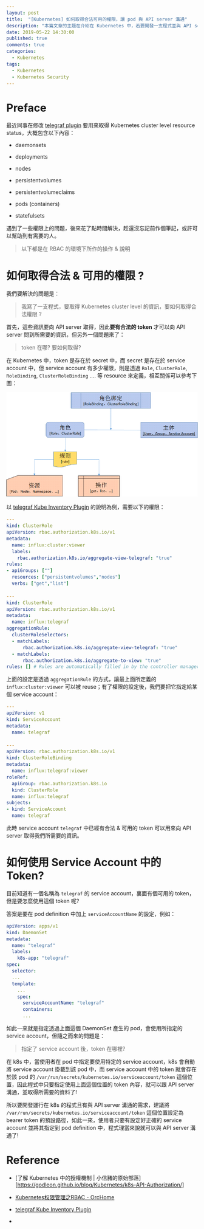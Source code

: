 ```yaml
---
layout: post
title:  "[Kubernetes] 如何取得合法可用的權限，讓 pod 與 API server 溝通"
description: "本篇文章的主題在介紹在 Kubernetes 中，若要開發一支程式並與 API server 溝通，如何設定並取得合法可用的權限"
date: 2019-05-22 14:30:00
published: true
comments: true
categories:
  - Kubernetes
tags:
  - Kubernetes
  - Kubernetes Security
---
```



Preface
=======

最近同事在修改 [telegraf plugin](https://github.com/influxdata/telegraf/blob/release-1.10/plugins/inputs/kube_inventory/README.md) 要用來取得 Kubernetes cluster level resource status，大概包含以下內容：

- daemonsets

- deployments

- nodes

- persistentvolumes

- persistentvolumeclaims

- pods (containers)

- statefulsets

遇到了一些權限上的問題，後來花了點時間解決，趁還沒忘記前作個筆記，或許可以幫助到有需要的人。

> 以下都是在 RBAC 的環境下所作的操作 & 說明


如何取得合法 & 可用的權限 ?
=======================

我們要解決的問題是：

> 我寫了一支程式，要取得 Kubernetes cluster level 的資訊，要如何取得合法權限 ?

首先，這些資訊要向 API server 取得，因此**要有合法的 token** 才可以向 API server 問到所需要的資訊，但另外一個問題來了：

> token 在哪? 要如何取得?

在 Kubernetes 中，token 是存在於 secret 中，而 secret 是存在於 service account 中，但 service account 有多少權限，則是透過 `Role`, `ClusterRole`, `RoleBinding`, `ClusterRoleBinding` .... 等 resource 來定義，相互關係可以參考下圖：

![Kubernetes - Service Account, Role, RoleBinding, ClusterRole, ClusterRoleBinding](/blog/images/kubernetes/k8s-serviceaccount-permission.png)

以 [telegraf Kube Inventory Plugin][telegraf Kube Inventory Plugin] 的說明為例，需要以下的權限：

```yaml
---
kind: ClusterRole
apiVersion: rbac.authorization.k8s.io/v1
metadata:
  name: influx:cluster:viewer
  labels:
    rbac.authorization.k8s.io/aggregate-view-telegraf: "true"
rules:
- apiGroups: [""]
  resources: ["persistentvolumes","nodes"]
  verbs: ["get","list"]

---
kind: ClusterRole
apiVersion: rbac.authorization.k8s.io/v1
metadata:
  name: influx:telegraf
aggregationRule:
  clusterRoleSelectors:
  - matchLabels:
      rbac.authorization.k8s.io/aggregate-view-telegraf: "true"
  - matchLabels:
      rbac.authorization.k8s.io/aggregate-to-view: "true"
rules: [] # Rules are automatically filled in by the controller manager.
```

上面的設定是透過 `aggregationRule` 的方式，讓最上面所定義的 `influx:cluster:viewer` 可以被 reuse；有了權限的設定後，我們要把它指定給某個 service account：

```yaml
---
apiVersion: v1
kind: ServiceAccount
metadata:
  name: telegraf

---
apiVersion: rbac.authorization.k8s.io/v1
kind: ClusterRoleBinding
metadata:
  name: influx:telegraf:viewer
roleRef:
  apiGroup: rbac.authorization.k8s.io
  kind: ClusterRole
  name: influx:telegraf
subjects:
- kind: ServiceAccount
  name: telegraf
```

此時 service account `telegraf` 中已經有合法 & 可用的 token 可以用來向 API server 取得我們所需要的資訊。



如何使用 Service Account 中的 Token?
==================================

目前知道有一個名稱為 `telegraf` 的 service account，裏面有個可用的 token，但是要怎麼使用這個 token 呢?

答案是要在 pod definition 中加上 `serviceAccountName` 的設定，例如：

```yaml
apiVersion: apps/v1
kind: DaemonSet
metadata:
  name: "telegraf"
  labels:
    k8s-app: "telegraf"
spec:
  selector:
  ...
  template:
    ...
    spec:
      serviceAccountName: "telegraf"
      containers:
      ...
```

如此一來就是指定透過上面這個 DaemonSet 產生的 pod，會使用所指定的 service account，但隨之而來的問題是：

> 指定了 service account 後，token 在哪裡?

在 k8s 中，當使用者在 pod 中指定要使用特定的 service account，k8s 會自動將 service account 掛載到該 pod 中，而 service account 中的 token 就會存在於該 pod 的 `/var/run/secrets/kubernetes.io/serviceaccount/token` 這個位置，因此程式中只要指定使用上面這個位置的 token 內容，就可以跟 API server 溝通，並取得所需要的資料了!

所以要開發運行在 k8s 的程式且有與 API server 溝通的需求，建議將 `/var/run/secrets/kubernetes.io/serviceaccount/token` 這個位置設定為 bearer token 的預設路徑，如此一來，使用者只要有設定好正確的 service account 並將其指定到 pod definition 中，程式理當來說就可以與 API server 溝通了!



Reference
=========

- [了解 Kubernetes 中的授權機制 | 小信豬的原始部落][https://godleon.github.io/blog/Kubernetes/k8s-API-Authorization/]

- [Kubernetes权限管理之RBAC - OrcHome](http://orchome.com/1308)

- [telegraf Kube Inventory Plugin][telegraf Kube Inventory Plugin]



- [telegraf Kube Inventory Plugin]: https://github.com/influxdata/telegraf/blob/release-1.10/plugins/inputs/kube_inventory/README.md "telegraf Kube Inventory Plugin"
